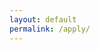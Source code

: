 ```yaml
---
layout: default
permalink: /apply/
---
```



<div data-paperform-id="devteammember"></div><script>(function() {var script = document.createElement('script'); script.src = "https://paperform.co/__embed"; document.body.appendChild(script); })()</script>


